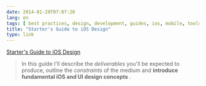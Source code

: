 ```yaml
---
date: 2014-01-29T07:07:28
lang: en
tags: [ best practices, design, development, guides, ios, mobile, tools, tutorial ]
title: "Starter's Guide to iOS Design"
type: link
---
```


[Starter's Guide to iOS
Design](http://taybenlor.com/2013/05/21/designing-for-ios.html)

> In this guide I'll describe the *deliverables* you'll be expected to
> produce, outline the *constraints* of the medium and **introduce
> fundamental iOS and UI design concepts** .

